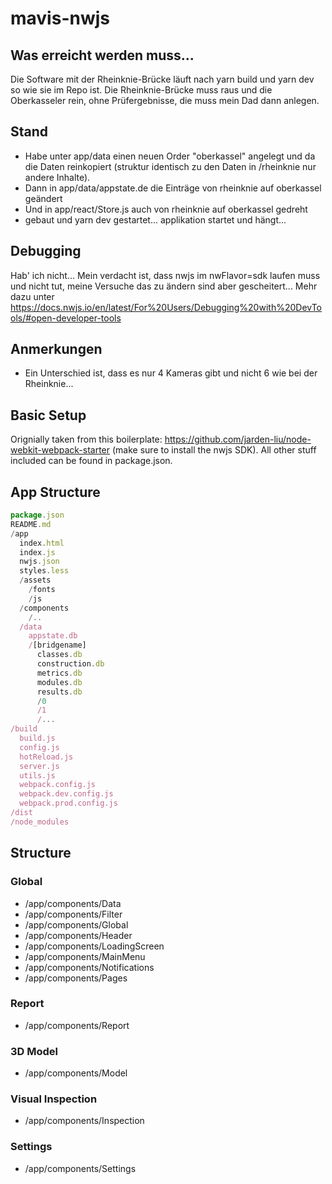 # mavis-nwjs

## Was erreicht werden muss...

Die Software mit der Rheinknie-Brücke läuft nach yarn build und yarn dev so wie sie im Repo ist. Die Rheinknie-Brücke muss raus und die Oberkasseler rein, ohne Prüfergebnisse, die muss mein Dad dann anlegen.

## Stand

-   Habe unter app/data einen neuen Order "oberkassel" angelegt und da die Daten reinkopiert (struktur identisch zu den Daten in /rheinknie nur andere Inhalte).
-   Dann in app/data/appstate.de die Einträge von rheinknie auf oberkassel geändert
-   Und in app/react/Store.js auch von rheinknie auf oberkassel gedreht
-   gebaut und yarn dev gestartet... applikation startet und hängt...

## Debugging

Hab' ich nicht... Mein verdacht ist, dass nwjs im nwFlavor=sdk laufen muss und nicht tut, meine Versuche das zu ändern sind aber gescheitert... Mehr dazu unter https://docs.nwjs.io/en/latest/For%20Users/Debugging%20with%20DevTools/#open-developer-tools

## Anmerkungen

-   Ein Unterschied ist, dass es nur 4 Kameras gibt und nicht 6 wie bei der Rheinknie...

## Basic Setup

Orignially taken from this boilerplate: https://github.com/jarden-liu/node-webkit-webpack-starter (make sure to install the nwjs SDK). All other stuff included can be found in package.json.

## App Structure

```javascript
package.json
README.md
/app
  index.html
  index.js
  nwjs.json
  styles.less
  /assets
    /fonts
    /js
  /components
    /..
  /data
    appstate.db
    /[bridgename]
      classes.db
      construction.db
      metrics.db
      modules.db
      results.db
      /0
      /1
      /...
/build
  build.js
  config.js
  hotReload.js
  server.js
  utils.js
  webpack.config.js
  webpack.dev.config.js
  webpack.prod.config.js
/dist
/node_modules
```

## Structure

### Global

-   /app/components/Data
-   /app/components/Filter
-   /app/components/Global
-   /app/components/Header
-   /app/components/LoadingScreen
-   /app/components/MainMenu
-   /app/components/Notifications
-   /app/components/Pages

### Report

-   /app/components/Report

### 3D Model

-   /app/components/Model

### Visual Inspection

-   /app/components/Inspection

### Settings

-   /app/components/Settings
